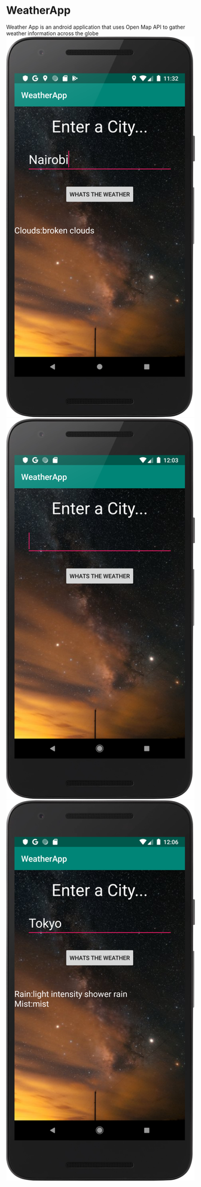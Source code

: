 # WeatherApp
Weather App is an android application that uses Open Map API to gather weather information across the globe
![](screenshots/device-2019-07-16-114636.png)
![](screenshots/device-2019-07-16-120420.png)
![](screenshots/device-2019-07-16-120714.png)
